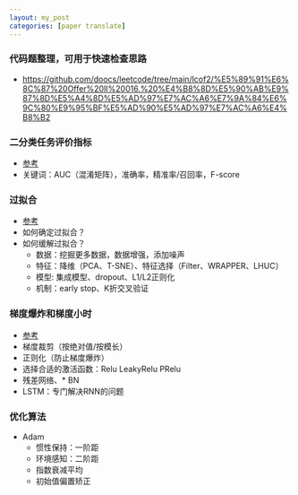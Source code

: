```yaml
---
layout: my_post
categories: [paper translate]
---
```


### 代码题整理，可用于快速检查思路
* https://github.com/doocs/leetcode/tree/main/lcof2/%E5%89%91%E6%8C%87%20Offer%20II%20016.%20%E4%B8%8D%E5%90%AB%E9%87%8D%E5%A4%8D%E5%AD%97%E7%AC%A6%E7%9A%84%E6%9C%80%E9%95%BF%E5%AD%90%E5%AD%97%E7%AC%A6%E4%B8%B2

### 二分类任务评价指标
* [参考](https://zhuanlan.zhihu.com/p/669838554)
* 关键词：AUC（混淆矩阵），准确率，精准率/召回率，F-score

### 过拟合
* [参考](https://zhuanlan.zhihu.com/p/622943295)
* 如何确定过拟合？
* 如何缓解过拟合？
  * 数据：挖掘更多数据，数据增强，添加噪声
  * 特征：降维（PCA、T-SNE）、特征选择（Filter、WRAPPER、LHUC）
  * 模型: 集成模型、dropout、L1/L2正则化
  * 机制：early stop、K折交叉验证

### 梯度爆炸和梯度小时
* [参考](https://zhuanlan.zhihu.com/p/68579467)
* 梯度裁剪（按绝对值/按模长）
* 正则化（防止梯度爆炸）
* 选择合适的激活函数：Relu LeakyRelu PRelu
* 残差网络、* BN
* LSTM：专门解决RNN的问题

### 优化算法
* Adam
  * 惯性保持：一阶距
  * 环境感知：二阶距
  * 指数衰减平均
  * 初始值偏置矫正
